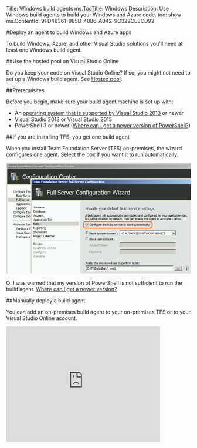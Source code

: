 Title: Windows build agents
ms.TocTitle: Windows
Description: Use Windows build agents to build your Windows and Azure code.
toc: show
ms.ContentId: 9FD46361-985B-4886-A042-9C322CE3CD92

#Deploy an agent to build Windows and Azure apps

To build Windows, Azure, and other Visual Studio solutions you'll need at least one Windows build agent.

##Use the hosted pool on Visual Studio Online

Do you keep your code on Visual Studio Online?
If so, you might not need to set up a Windows build agent.
See [Hosted pool](https://www.visualstudio.com/get-started/build/hosted-agent-pool).

##Prerequisites

Before you begin, make sure your build agent machine is set up with:

*   An [operating system that is supported by Visual Studio 2013](http://www.visualstudio.com/products/visual-studio-2013-compatibility-vs) or newer
*   Visual Studio 2013 or Visual Studio 2015
*   PowerShell 3 or newer ([Where can I get a newer version of PowerShell?](#qa_windows_agent_powershell_version))

##If you are installing TFS, you get one build agent

When you install Team Foundation Server (TFS) on-premises, the wizard configures one agent.
Select the box if you want it to run automatically.

![Deploy a build agent when you install TFS](_img/windows/tfs-on-premises-build-agent-from-wizard.png)

Q: I was warned that my version of PowerShell is not sufficient to run the build agent.
[Where can I get a newer version?](#qa_windows_agent_powershell_version)

[//]: # "Add Q&A about error you get if VS 2015 is not installed?"

##Manually deploy a build agent

You can add an on-premises build agent to your on-premises TFS or to your Visual Studio Online account.

<iframe width="420" height="315" src="https://www.youtube.com/embed/ZzrDPmTOEEk" frameborder="0" allowfullscreen="true" caps_internal_Id="f82b5066-903e-4ae4-b644-ffc91e2fbc26" />

###Create a pool

1.  Open your account (on-premises `http://{your_server}:8080/tfs` or Visual Studio Online `https://{your_account}.visualstudio.com`) in your web browser.
2.  Go to the control panel.
    
    ![Administer account](_img/_shared/CplWebLaunchIcon.png)
3.  Create a new pool.
    
    ![New pool](_img/_shared/new-agent-pool-start.png)
    
    ![Create agent pool dialog box](_img/_shared/new-agent-pool-dialog-box.png)

####Q: I'm having trouble working with our agent pools. What do I do?

A: Some common problems caused by permission issues include:

*   Can't see agent pools.
*   Blocked by a permissions error when trying to create an agent pool.

Make sure you have permission to work with agent pools.
See [Scale out and administer your build system](admin.md).

###Create a queue

1.  Open a team project (on-premises `http://{your_server}:8080/tfs/DefaultCollection/{your_project}` or Visual Studio Online `https://{your_account}.visualstudio.com/DefaultCollection/{your_project}`) in your web browser.
2.  Go to the control panel.
    
    ![Administer account](_img/_shared/CplWebLaunchIcon.png)
3.  Go to the collection settings and create a new queue.
    
    ![New queue](_img/_shared/new-build-queue-start.png)
    
    ![Create queue](_img/_shared/create-build-queue-dialog-box.png)

###Download and configure the agent

1.  On the machine where you are going to run the build agent, open a team project (on-premises `http://{your_server}:8080/tfs/DefaultCollection/{your_project}` or Visual Studio Online `https://{your_account}.visualstudio.com/DefaultCollection/{your_project}`) in your web browser.
2.  Go to the control panel.
    
    ![Administer account](_img/_shared/CplWebLaunchIcon.png)
3.  Download the build agent software.
    
    ![Download agent](_img/windows/download-windows-agent-start.png)
4.  Unzip the .zip file into the folder on disk from which you would like to run the agent.
    To avoid long-path problems, keep the path as short as possible.
    For example: c:\agent\
5.  Run PowerShell as Administrator.
6.  Change to the directory where you unzipped the agent.


```
cd c:\agent

```

1.  `.\ConfigureAgent.ps1`
2.  Press Enter to use the default agent name.


```
Enter the name for this agent (default is Agent-My-Machine-Name):

```

1.  Enter the URL:


```
Enter the url for the Team Foundation Server (ex. https://myaccount.visualstudio.com): https://fabrikamfiber.visualstudio.com

```


1.  Press Enter to use the default pool


```
Configure this agent against which pool? (default pool name is 'default'):

```

[Q: How do I use pools to organize agents and maintain permission boundaries?](admin.md#agent-pools)

1.  Press Enter.


```
Enter the path of the work folder for this agent (default is the Root Folder of VSOAgent):

```

1.  In most cases, enter Y to run the agent as a service.
    Enter N if you want to run the agent in interactive mode.


```
Would you like to install the agent as a Windows Service (Y/N):

```

[Q: Why would I want to run a build agent in interactive mode?](#interactive)

1.  If you are running the agent as a service, specify the user account.
    In most cases you should press Enter.


```
Enter the name of the user account to use for the service (default: NT AUTHORITY\NetworkService):

```

If you specify a user account instead of using network service, then you are prompted for a user name and password.

1.  Sign in as the user that owns the Visual Studio Online account or as an [agent pool administrator](#q-How-do-I-use-pools-to-organize-agents-and-maintain-permission-boundaries-).
    This user is only used during the configuration process.
    Once the agent is configured it will connect to the server or vso account using the specified [service account](admin.md#managing-permissions).
    
    ![Choose the account to sign in](_img/windows/WebAuthAcctChoose.png)

You can verify that the agent is ready to go from the control panel.

![Agents for pool default](_img/windows/CplBldPoolDefaultAgent.png)

##Next step: Scale out and administer your build system

[Scale out and administer your build system](admin.md)

##Q&A

[!INCLUDE [temp](_shared/qa-windows-agent-powershell-version.md)]

[!INCLUDE [temp](../_shared/qa-no-agent-with-capabilities.md)]

<a name="interactive"></a>

####Why would I want to run a build agent in interactive mode?

You can run build agent in interactive mode or as a service as mentioned above.
You can use interactive mode to:

*   Run coded UI tests.
*   See what the build agent is doing in real time, for example to debug a problem in your build process.

####How do system capabilities work?

System capabilities are name/value pairs that you can use to ensure that your build definition is run only by build agents that meet criteria specified by you.
Environment variables automatically appear in the list.
Some capabilities (such as .Net frameworks) are also added automatically.
You can also manually add capabilities to the list.

[//]: # "Add screenshot of capabilities"

When a build is queued, the system sends the job only to agents that have the capabilities demanded by the build definition.

[//]: # "Add screenshot of demands"

####Can I still configure and use XAML build controllers and agents?

Yes.
If you are an existing customer with custom build processes you are not yet ready to migrate, you can continue to use XAML builds, controllers, and agents.

![Configure XAML build controllers and agents](_img/windows/tfs-on-premises-xaml-build-system-configure-start.png)

####Where is the guidance about the XAML builds?

[MSDN: Build the application](http://msdn.microsoft.com/en-us/library/ms181709%28v=vs.120%29.aspx).

####What's the name of the service?

If you run the agent as a service, it is named: "VSO Agent (<name of your agent>)".



